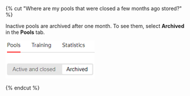 {% cut "Where are my pools that were closed a few months ago stored?" %}

Inactive pools are archived after one month. To see them, select **Archived** in the **Pools** tab.

![](../../../_images/troubleshooting/pools-archived.png)

{% endcut %}